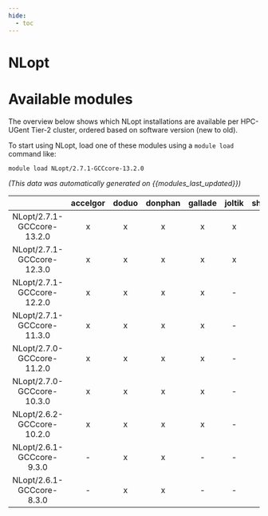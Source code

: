 ```yaml
---
hide:
  - toc
---
```


NLopt
=====

# Available modules


The overview below shows which NLopt installations are available per HPC-UGent Tier-2 cluster, ordered based on software version (new to old).

To start using NLopt, load one of these modules using a `module load` command like:

```shell
module load NLopt/2.7.1-GCCcore-13.2.0
```

*(This data was automatically generated on {{modules_last_updated}})*  

| |accelgor|doduo|donphan|gallade|joltik|shinx|skitty|
| :---: | :---: | :---: | :---: | :---: | :---: | :---: | :---: |
|NLopt/2.7.1-GCCcore-13.2.0|x|x|x|x|x|x|x|
|NLopt/2.7.1-GCCcore-12.3.0|x|x|x|x|x|x|x|
|NLopt/2.7.1-GCCcore-12.2.0|x|x|x|x|-|x|-|
|NLopt/2.7.1-GCCcore-11.3.0|x|x|x|x|-|-|-|
|NLopt/2.7.0-GCCcore-11.2.0|x|x|x|x|-|-|-|
|NLopt/2.7.0-GCCcore-10.3.0|x|x|x|x|-|-|-|
|NLopt/2.6.2-GCCcore-10.2.0|x|x|x|x|-|-|-|
|NLopt/2.6.1-GCCcore-9.3.0|-|x|x|-|-|-|-|
|NLopt/2.6.1-GCCcore-8.3.0|-|x|x|-|-|-|-|
